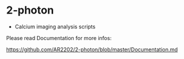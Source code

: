 # 2-photon

* Calcium imaging analysis scripts 


Please read Documentation for more infos:

https://github.com/AR2202/2-photon/blob/master/Documentation.md
